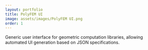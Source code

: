 ```yaml
---
layout: portfolio
title: PolyFEM UI
image: assets/images/PolyFEM UI.png
order: 1
---
```


Generic user interface for geometric computation libraries, allowing automated UI
generation based on JSON specifications.
